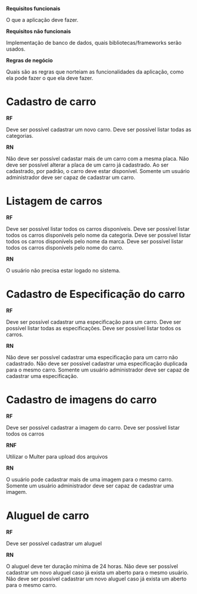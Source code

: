 **Requisitos funcionais**

O que a aplicação deve fazer.

**Requisitos não funcionais**

Implementação de banco de dados, quais bibliotecas/frameworks serão usados.

**Regras de negócio**

Quais são as regras que norteiam as funcionalidades da aplicação, como ela pode fazer o que ela deve fazer.

# Cadastro de carro

**RF**

Deve ser possível cadastrar um novo carro.
Deve ser possível listar todas as categorias.

**RN**

Não deve ser possível cadastar mais de um carro com a mesma placa.
Não deve ser possível alterar a placa de um carro já cadastrado.
Ao ser cadastrado, por padrão, o carro deve estar disponível.
Somente um usuário administrador deve ser capaz de cadastrar um carro.

# Listagem de carros

**RF**

Deve ser possível listar todos os carros disponíveis.
Deve ser possível listar todos os carros disponívels pelo nome da categoria.
Deve ser possível listar todos os carros disponívels pelo nome da marca.
Deve ser possível listar todos os carros disponívels pelo nome do carro.

**RN**

O usuário não precisa estar logado no sistema.

# Cadastro de Especificação do carro

**RF**

Deve ser possível cadastrar uma especificação para um carro.
Deve ser possível listar todas as especificações.
Deve ser possível listar todos os carros.

**RN**

Não deve ser possível cadastrar uma especificação para um carro não cadastrado.
Não deve ser possível cadastrar uma especificação duplicada para o mesmo carro.
Somente um usuário administrador deve ser capaz de cadastrar uma especificação.

# Cadastro de imagens do carro

**RF**

Deve ser possível cadastrar a imagem do carro.
Deve ser possível listar todos os carros

**RNF**

Utilizar o Multer para upload dos arquivos

**RN**

O usuário pode cadastrar mais de uma imagem para o mesmo carro. 
Somente um usuário administrador deve ser capaz de cadastrar uma imagem.

# Aluguel de carro

**RF**

Deve ser possível cadastrar um aluguel

**RN**

O aluguel deve ter duração mínima de 24 horas.
Não deve ser possível cadastrar um novo aluguel caso já exista um aberto para o mesmo usuário.
Não deve ser possível cadastrar um novo aluguel caso já exista um aberto para o mesmo carro.